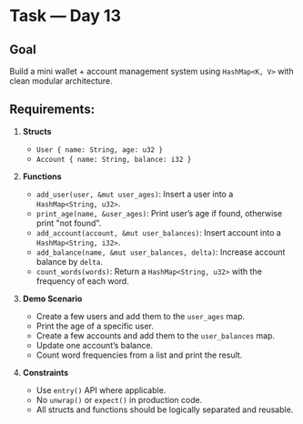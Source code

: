 # Task — Day 13

## Goal
Build a mini wallet + account management system using `HashMap<K, V>` with clean modular architecture.

## Requirements:
1. **Structs**
   - `User { name: String, age: u32 }`
   - `Account { name: String, balance: i32 }`

2. **Functions**
   - `add_user(user, &mut user_ages)`: Insert a user into a `HashMap<String, u32>`.
   - `print_age(name, &user_ages)`: Print user’s age if found, otherwise print "not found".
   - `add_account(account, &mut user_balances)`: Insert account into a `HashMap<String, i32>`.
   - `add_balance(name, &mut user_balances, delta)`: Increase account balance by `delta`.
   - `count_words(words)`: Return a `HashMap<String, u32>` with the frequency of each word.

3. **Demo Scenario**
   - Create a few users and add them to the `user_ages` map.
   - Print the age of a specific user.
   - Create a few accounts and add them to the `user_balances` map.
   - Update one account’s balance.
   - Count word frequencies from a list and print the result.

4. **Constraints**
   - Use `entry()` API where applicable.
   - No `unwrap()` or `expect()` in production code.
   - All structs and functions should be logically separated and reusable.

